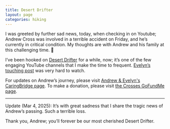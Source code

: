 ```yaml
---
title: Desert Drifter
layout: page
categories: hiking
---
```


I was greeted by further sad news, today, when checking in on Youtube; Andrew Cross was involved in a terrible accident on Friday, and he’s currently in critical condition. My thoughts are with Andrew and his family at this challenging time. 💚

I’ve been hooked on [Desert Drifter](https://m.youtube.com/@Desert.Drifter) for a while, now; it’s one of the few engaging YouTube channels that I  make the time to frequent. [Evelyn’s touching post](https://m.youtube.com/watch?v=SxyVttN_vXc) was very hard to watch.

For updates on Andrew’s journey, please visit [Andrew & Evelyn's CaringBridge page](https://www.caringbridge.org/site/5fcb666d-e0b8-11ef-abc2-a31fd9bc4383?from=%2Fsearch&fname=Andrew%20%26%20Evelyn). To make a donation, please visit [the Crosses GoFundMe page](https://www.gofundme.com/f/support-the-crosses-with-medical-expenses).

<hr>

Update (Mar 4, 2025): It’s with great sadness that I share the tragic news of Andrew’s passing. Such a terrible loss. 

Thank you, Andrew; you’ll forever be our most cherished Desert Drifter. 
